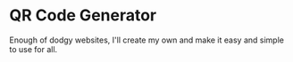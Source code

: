 # QR Code Generator

Enough of dodgy websites, I'll create my own and make it easy and simple to use for all.
